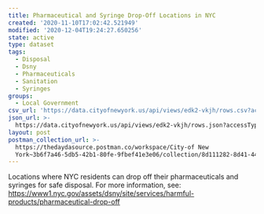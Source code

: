 ```yaml
---
title: Pharmaceutical and Syringe Drop-Off Locations in NYC
created: '2020-11-10T17:02:42.521949'
modified: '2020-12-04T19:24:27.650256'
state: active
type: dataset
tags:
  - Disposal
  - Dsny
  - Pharmaceuticals
  - Sanitation
  - Syringes
groups:
  - Local Government
csv_url: 'https://data.cityofnewyork.us/api/views/edk2-vkjh/rows.csv?accessType=DOWNLOAD'
json_url: >-
  https://data.cityofnewyork.us/api/views/edk2-vkjh/rows.json?accessType=DOWNLOAD
layout: post
postman_collection_url: >-
  https://thedaydasource.postman.co/workspace/City-of New
  York~3b6f7a46-5db5-42b1-80fe-9fbef41e3e06/collection/8d111282-8d41-44f9-b486-2b94ada0e7fd
---
```

Locations where NYC residents can drop off their pharmaceuticals and syringes for safe disposal. For more information, see: https://www1.nyc.gov/assets/dsny/site/services/harmful-products/pharmaceutical-drop-off
